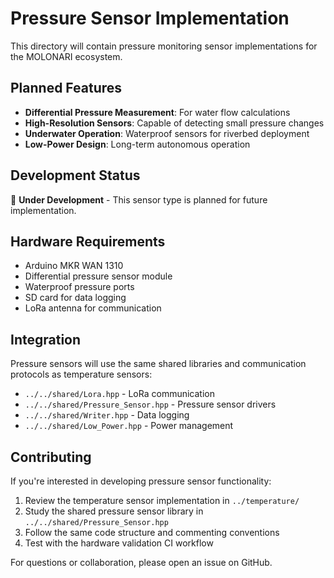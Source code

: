 # Pressure Sensor Implementation

This directory will contain pressure monitoring sensor implementations for the MOLONARI ecosystem.

## Planned Features

- **Differential Pressure Measurement**: For water flow calculations
- **High-Resolution Sensors**: Capable of detecting small pressure changes
- **Underwater Operation**: Waterproof sensors for riverbed deployment
- **Low-Power Design**: Long-term autonomous operation

## Development Status

🚧 **Under Development** - This sensor type is planned for future implementation.

## Hardware Requirements

- Arduino MKR WAN 1310
- Differential pressure sensor module
- Waterproof pressure ports
- SD card for data logging
- LoRa antenna for communication

## Integration

Pressure sensors will use the same shared libraries and communication protocols as temperature sensors:

- `../../shared/Lora.hpp` - LoRa communication
- `../../shared/Pressure_Sensor.hpp` - Pressure sensor drivers  
- `../../shared/Writer.hpp` - Data logging
- `../../shared/Low_Power.hpp` - Power management

## Contributing

If you're interested in developing pressure sensor functionality:

1. Review the temperature sensor implementation in `../temperature/`
2. Study the shared pressure sensor library in `../../shared/Pressure_Sensor.hpp`
3. Follow the same code structure and commenting conventions
4. Test with the hardware validation CI workflow

For questions or collaboration, please open an issue on GitHub.